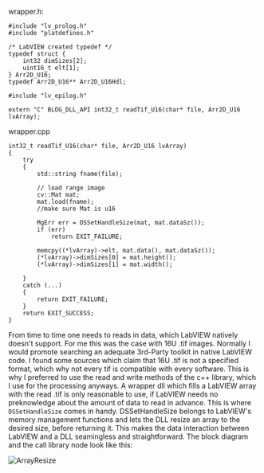 wrapper.h:
```
#include "lv_prolog.h"
#include "platdefines.h"

/* LabVIEW created typedef */
typedef struct {
    int32 dimSizes[2];
    uint16_t elt[1];
} Arr2D_U16;
typedef Arr2D_U16** Arr2D_U16Hdl;

#include "lv_epilog.h"

extern "C" BLOG_DLL_API int32_t readTif_U16(char* file, Arr2D_U16 lvArray);

```
wrapper.cpp
```
int32_t readTif_U16(char* file, Arr2D_U16 lvArray)
{
	try
	{
		std::string fname(file);

		// load range image
		cv::Mat mat;
		mat.load(fname);
		//make sure Mat is u16

		MgErr err = DSSetHandleSize(mat, mat.dataSz());
		if (err)
			return EXIT_FAILURE;

		memcpy((*lvArray)->elt, mat.data(), mat.dataSz());
		(*lvArray)->dimSizes[0] = mat.height();
		(*lvArray)->dimSizes[1] = mat.width();
		
	}
	catch (...)
	{
		return EXIT_FAILURE;
	}
	return EXIT_SUCCESS;
}
```
From time to time one needs to reads in data, which LabVIEW natively doesn't support. For me this was the case with 16U .tif images. Normally I would promote searching an adequate 3rd-Party toolkit in native LabVIEW code. I found some sources which claim that 16U .tif is not a specified format, which why not every tif is compatible with every software. This is why I preferred to use the read and write methods of the c++ library, which I use for the processing anyways.
A wrapper dll which fills a LabVIEW array with the read .tif is only reasonable to use, if LabVIEW needs no preknowledge about the amount of data to read in advance.
This is where ```DSSetHandleSize``` comes in handy. DSSetHandleSize belongs to LabVIEW's memory management functions and lets the DLL resize an array to the desired size, before returning it. This makes the data interaction between LabVIEW and a DLL seamingless and straightforward. The block diagram and the call library node look like this:

![ArrayResize](/labview-blog/assets/images/arrayResize.png)



